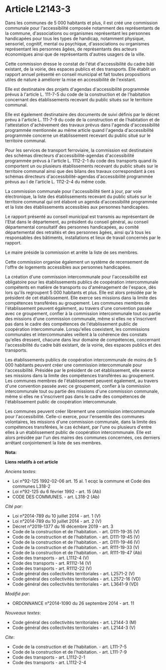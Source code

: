 # Article L2143-3

Dans les communes de 5 000 habitants et plus, il est créé une commission communale pour l'accessibilité composée notamment
des représentants de la commune, d'associations ou organismes représentant les personnes handicapées pour tous les types de
handicap, notamment physique, sensoriel, cognitif, mental ou psychique, d'associations ou organismes représentant les
personnes âgées, de représentants des acteurs économiques ainsi que de représentants d'autres usagers de la ville. 

Cette commission dresse le constat de l'état d'accessibilité du cadre bâti existant, de la voirie, des espaces publics et des
transports. Elle établit un rapport annuel présenté en conseil municipal et fait toutes propositions utiles de nature à
améliorer la mise en accessibilité de l'existant. 

Elle est destinataire des projets d'agendas d'accessibilité programmée prévus à l'article L. 111-7-5 du code de la
construction et de l'habitation concernant des établissements recevant du public situés sur le territoire communal. 

Elle est également destinataire des documents de suivi définis par le décret prévu à l'article L. 111-7-9 du code de la
construction et de l'habitation et de l'attestation d'achèvement des travaux prévus dans l'agenda d'accessibilité programmée
mentionnée au même article quand l'agenda d'accessibilité programmée concerne un établissement recevant du public situé sur
le territoire communal. 

Pour les services de transport ferroviaire, la commission est destinataire des schémas directeurs d'accessibilité-agendas
d'accessibilité programmée prévus à l'article L. 1112-2-1 du code des transports quand ils comportent un ou plusieurs
établissements recevant du public situés sur le territoire communal ainsi que des bilans des travaux correspondant à ces
schémas directeurs d'accessibilité-agendas d'accessibilité programmée prévus au I de l'article L. 1112-2-4 du même code. 

La commission communale pour l'accessibilité tient à jour, par voie électronique, la liste des établissements recevant du
public situés sur le territoire communal qui ont élaboré un agenda d'accessibilité programmée et la liste des établissements
accessibles aux personnes handicapées. 

Le rapport présenté au conseil municipal est transmis au représentant de l'Etat dans le département, au président du conseil
général, au conseil départemental consultatif des personnes handicapées, au comité départemental des retraités et des
personnes âgées, ainsi qu'à tous les responsables des bâtiments, installations et lieux de travail concernés par le rapport. 

Le maire préside la commission et arrête la liste de ses membres. 

Cette commission organise également un système de recensement de l'offre de logements accessibles aux personnes handicapées. 

La création d'une commission intercommunale pour l'accessibilité est obligatoire pour les établissements publics de
coopération intercommunale compétents en matière de transports ou d'aménagement de l'espace, dès lors qu'ils regroupent 5 000
habitants et plus. Elle est alors présidée par le président de cet établissement. Elle exerce ses missions dans la limite des
compétences transférées au groupement. Les communes membres de l'établissement peuvent également, au travers d'une convention
passée avec ce groupement, confier à la commission intercommunale tout ou partie des missions d'une commission communale,
même si elles ne s'inscrivent pas dans le cadre des compétences de l'établissement public de coopération intercommunale.
Lorsqu'elles coexistent, les commissions communales et intercommunales veillent à la cohérence des constats qu'elles
dressent, chacune dans leur domaine de compétences, concernant l'accessibilité du cadre bâti existant, de la voirie, des
espaces publics et des transports. 

Les établissements publics de coopération intercommunale de moins de 5 000 habitants peuvent créer une commission
intercommunale pour l'accessibilité. Présidée par le président de cet établissement, elle exerce ses missions dans la limite
des compétences transférées au groupement. Les communes membres de l'établissement peuvent également, au travers d'une
convention passée avec ce groupement, confier à la commission intercommunale tout ou partie des missions d'une commission
communale, même si elles ne s'inscrivent pas dans le cadre des compétences de l'établissement public de coopération
intercommunale. 

Les communes peuvent créer librement une commission intercommunale pour l'accessibilité. Celle-ci exerce, pour l'ensemble des
communes volontaires, les missions d'une commission communale, dans la limite des compétences transférées, le cas échéant,
par l'une ou plusieurs d'entre elles à un établissement public de coopération intercommunale. Elle est alors présidée par
l'un des maires des communes concernées, ces derniers arrêtant conjointement la liste de ses membres.

**Nota:**



**Liens relatifs à cet article**

_Anciens textes_:

  - Loi n°92-125 1992-02-06 art. 15 al. 1 ecqc la commune et Code des communes L318-2
  - Loi n°92-125 du 6 février 1992 - art. 15 (Ab)
  - CODE DES COMMUNES. - art. L318-2 (Ab)

_Cité par_:

  - Loi n°2014-789 du 10 juillet 2014 - art. 1 (V)
  - Loi n°2014-789 du 10 juillet 2014 - art. 2 (V)
  - Décret n°2019-1377 du 16 décembre 2019 - art. 3
  - Code de la construction et de l'habitation. - art. D111-19-35 (V)
  - Code de la construction et de l'habitation. - art. D111-19-45 (V)
  - Code de la construction et de l'habitation. - art. D111-19-46 (V)
  - Code de la construction et de l'habitation. - art. R111-19-33 (V)
  - Code de la construction et de l'habitation. - art. R111-19-47 (Ab)
  - Code des transports - art. L1112-4 (V)
  - Code des transports - art. R1112-14 (V)
  - Code des transports - art. R1112-22 (V)
  - Code général des collectivités territoriales - art. L2571-2 (V)
  - Code général des collectivités territoriales - art. L2572-16 (VD)
  - Code général des collectivités territoriales - art. L3641-9 (VD)

_Modifié par_:

  - ORDONNANCE n°2014-1090 du 26 septembre 2014 - art. 11

_Nouveaux textes_:

  - Code général des collectivités territoriales - art. L2144-3 (M)
  - Code général des collectivités territoriales - art. L2144-3 (V)

_Cite_:

  - Code de la construction et de l'habitation. - art. L111-7-5
  - Code de la construction et de l'habitation. - art. L111-7-9
  - Code des transports - art. L1112-2-1
  - Code des transports - art. L1112-2-4
